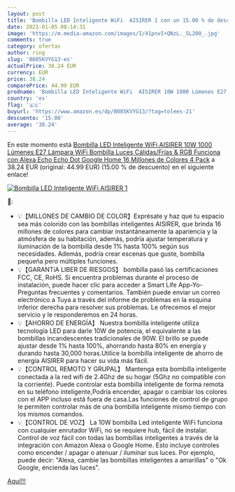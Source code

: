 ```yaml
---
layout: post
title: 'Bombilla LED Inteligente WiFi  AISIRER 1 con un 15.00 % de descuento'
date: 2021-01-05 08:14:31
image: 'https://m.media-amazon.com/images/I/41pnvI+QNzL._SL200_.jpg'
comments: true
category: ofertas
author: ring
slug: 'B085KVYG13-es'
actualPrice: 38.24 EUR
currency: EUR
price: 38.24
comparePrice: 44.99 EUR
prodname: 'Bombilla LED Inteligente WiFi  AISIRER 10W 1000 Lúmenes E27 Lámpara  WiFi Bombilla Luces Cálidas/Frías & RGB Funciona con Alexa  Echo  Echo Dot  Google Home  16 Millones de Colores  4 Pack'
country: 'es'
flag: '🇪🇸'
buyurl: 'https://www.amazon.es/dp/B085KVYG13/?tag=tolees-21'
descuento: '15.00'
average: '38.24'
---
```


En este momento está [Bombilla LED Inteligente WiFi  AISIRER 10W 1000 Lúmenes E27 Lámpara  WiFi Bombilla Luces Cálidas/Frías & RGB Funciona con Alexa  Echo  Echo Dot  Google Home  16 Millones de Colores  4 Pack](https://www.amazon.es/dp/B085KVYG13/?tag=tolees-21) a 38.24 EUR (original: 44.99 EUR) (15.00 %  de descuento) en el siguiente enlace!

[![Bombilla LED Inteligente WiFi  AISIRER 1](https://m.media-amazon.com/images/I/41pnvI+QNzL._SL200_.jpg)](https://www.amazon.es/dp/B085KVYG13/?tag=tolees-21)

🔎:

- 💡【MILLONES DE CAMBIO DE COLOR】Exprésate y haz que tu espacio sea más colorido con las bombillas inteligentes AISIRER, que brinda 16 millones de colores para cambiar instantáneamente la apariencia y la atmósfera de su habitación, además, podría ajustar temperatura y iluminación de la bombilla desde 1% hasta 100% según sus necesidades. Además, podría crear escenas que guste, bombilla pequeña pero múltiples funciones.
- 💡【GARANTíA LIBER DE RIESGOS】 bombilla pasó las certificaciones FCC, CE, RoHS. Si encuentra problemas durante el proceso de instalación, puede hacer clic para acceder a Smart Life App-Yo-Preguntas frecuentes y comentarios. También puede enviar un correo electrónico a Tuya a través del informe de problemas en la esquina inferior derecha para resolver sus problemas. Le ofrecemos el mejor servicio y le responderemos en 24 horas.
- 💡【AHORRO DE ENERGÍA】 Nuestra bombilla inteligente utiliza tecnología LED para darle 10W de potencia, el equivalente a las bombillas incandescentes tradicionales de 90W. El brillo se puede ajustar desde 1% hasta 100%, ahorrando hasta 80% en energía y durando hasta 30,000 horas.Utilice la bombilla inteligente de ahorro de energía AISIRER para hacer su vida más fácil.
- 💡【CONTROL REMOTO Y GRUPAL】 Mantenga esta bombilla inteligente conectada a la red wifi de 2.4Ghz de su hogar (5Ghz no compatible con la corriente). Puede controlar esta bombilla inteligente de forma remota en su teléfono inteligente,Podría encender, apagar o cambiar los colores con el APP incluso está fuera de casa.Las funciones de control de grupo le permiten controlar más de una bombilla inteligente mismo tiempo con los mismos comandos.
- 💡【CONTROL DE VOZ】 La 10W bombilla Led inteligente WiFi funciona con cualquier enrutador WiFi, no se requiere hub, fácil de instalar. Control de voz fácil con todas las bombillas inteligentes a través de la integración con Amazon Alexa o Google Home. Esto incluye controles como encender / apagar o atenuar / iluminar sus luces. Por ejemplo, puede decir: "Alexa, cambie las bombillas inteligentes a amarillas" o "Ok Google, encienda las luces".

[Aquí!!!](https://www.amazon.es/dp/B085KVYG13/?tag=tolees-21)
